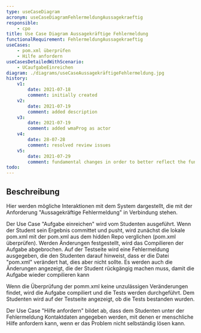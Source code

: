 ```yaml
---
type: useCaseDiagram
acronym: useCaseDiagramFehlermeldungAussagekraeftig
responsible: 
    - cpo
title: Use Case Diagram Aussagekräftige Fehlermeldung
functionalRequirement: FehlermeldungAussagekraeftig
useCases:
    - pom.xml überprüfen
    - Hilfe anfordern 
useCasesDetailedWithScenario:
    - UCaufgabeEinreichen
diagram: ./diagrams/useCaseAussagekräftigeFehlermeldung.jpg
history:
    v1:
        date: 2021-07-18
        comment: initially created
    v2:
        date: 2021-07-19
        comment: added description
    v3:
        date: 2021-07-19
        comment: added wmaProg as actor 
    v4: 
        date: 28-07-28
        comment: resolved review issues
    v5:
        date: 2021-07-29
        comment: fundamental changes in order to better reflect the functional requirement
todo: 
---
```


## Beschreibung

Hier werden mögliche Interaktionen mit dem System dargestellt, die mit der Anforderung "Aussagekräftige Fehlermeldung"
in Verbindung stehen. 

Der Use Case "Aufgabe einreichen" wird vom Studenten ausgeführt. Wenn der Student sein Ergebnis committet und pusht,
wird zunächst die lokale pom.xml mit der pom.xml aus dem hidden Repo verglichen (pom.xml überprüfen). Werden Änderungen 
festgestellt, wird das Compilieren der Aufgabe abgebrochen. Auf der Testseite wird eine Fehlermeldung ausgegeben, die den
Studenten darauf hinweist, dass er die Datei "pom.xml" verändert hat, dies aber nicht sollte. Es werden auch die Änderungen
angezeigt, die der Student rückgängig machen muss, damit die Aufgabe wieder compilieren kann

Wenn die Überprüfung der pomm.xml keine unzulässigen Veränderungen findet, wird die Aufgabe compiliert und die Tests
werden durchgeführt. Dem Studenten wird auf der Testseite angezeigt, ob die Tests bestanden wurden.

 Der Use Case "Hilfe anfordern" bildet ab, dass dem Studenten unter der Fehlermeldung Kontaktdaten angegeben werden, mit
 denen er menschliche Hilfe anfordern kann, wenn er das Problem nicht selbständig lösen kann.

